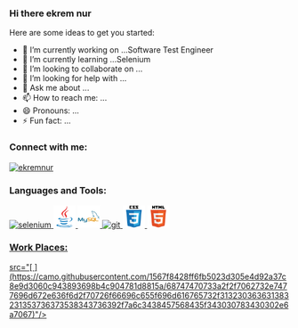 ### Hi there ekrem nur 



Here are some ideas to get you started:

- 🔭 I’m currently working on ...Software Test Engineer
- 🌱 I’m currently learning ...Selenium
- 👯 I’m looking to collaborate on ...
- 🤔 I’m looking for help with ...
- 💬 Ask me about ...
- 📫 How to reach me: ...
- 😄 Pronouns: ...
- ⚡ Fun fact: ...


<h3 align="left">Connect with me:</h3>
<p align="left">
<a href="https://www.linkedin.com/in/ekrem-n-0411ba254/" target="blank"><img align="center" src="https://raw.githubusercontent.com/rahuldkjain/github-profile-readme-generator/master/src/images/icons/Social/linked-in-alt.svg" alt="ekremnur" height="20" width="30" /></a>

  
<h3 align="left">Languages and Tools:</h3>
</p><a href="https://www.selenium.dev" target="_blank" rel="noreferrer"> <img src="https://raw.githubusercontent.com/detain/svg-logos/780f25886640cef088af994181646db2f6b1a3f8/svg/selenium-logo.svg" alt="selenium" width="40" height="40"/>  </a>  </a>  </a> <a href="https://www.java.com" target="_blank" rel="noreferrer"> <img src="https://raw.githubusercontent.com/devicons/devicon/master/icons/java/java-original.svg" alt="java" width="40" height="40"/> </a> <a href="https://www.mysql.com/" target="_blank" rel="noreferrer"> <img src="https://raw.githubusercontent.com/devicons/devicon/master/icons/mysql/mysql-original-wordmark.svg" alt="mysql" width="40" height="40"/> </a><a href="https://git-scm.com/" target="_blank" rel="noreferrer"> <img src="https://git-scm.com/images/logos/1color-darkbg@2x.png" alt="git" width="60" height="30"/> </a> <a href="https://www.w3schools.com/css/" target="_blank" rel="noreferrer"> <img src="https://raw.githubusercontent.com/devicons/devicon/master/icons/css3/css3-original-wordmark.svg" alt="css3" width="40" height="40"/> <a href="https://www.w3.org/html/" target="_blank" rel="noreferrer"> <img src="https://raw.githubusercontent.com/devicons/devicon/master/icons/html5/html5-original-wordmark.svg" alt="html5" width="40" height="40"/> 
  
  <h3 align="left">Work Places:</h3>
  </p>
src="[ ](https://camo.githubusercontent.com/1567f8428ff6fb5023d305e4d92a37c8e9d3060c943893698b4c904781d8815a/68747470733a2f2f7062732e7477696d672e636f6d2f70726f66696c655f696d616765732f313230363631383231353736373538343736392f7a6c3438457568435f343030783430302e6a7067)"/>
  </p>
 
